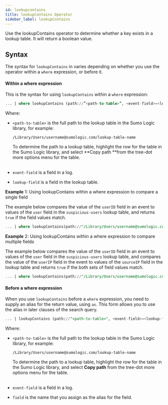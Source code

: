 ```yaml
---
id: lookupcontains
title: lookupContains Operator
sidebar_label: lookupContains
---
```





Use the lookupContains operator to determine whether a key exists in a lookup table. It will return a boolean value.

## Syntax

The syntax for `lookupContains` in varies depending on whether you use the operator within a `where` expression, or before it.

#### Within a where expression

This is the syntax for using `lookupContains` within a `where`
expression:

```sql
... | where lookupContains (path://”<path-to-table>”, <event-field>=<lookup-field>) | ...
```

Where:

* `<path-to-table>` is the full path to the lookup table in the Sumo Logic library, for example:  

    `/Library/Users/username@sumologic.com/lookup-table-name`  

    To determine the path to a lookup table, highlight the row for the table in the Sumo Logic library, and select **Copy  path **from the tree-dot more options menu for the table.   
     
* `event-field` is a field in a log. 
* `lookup-field` is a field in the lookup table.

**Example** 1: Using lookupContains within a where expression to compare a single field

The example below compares the value of the `userID` field in an event
to values of the `user` field in the `suspicious-users` lookup table,
and returns `true` if the field values match.

```sql
... | where lookupContains(path://"/Library/Users/username@sumologic.com/suspicious-users", userID=user) | ...
```

**Example** 2: Using lookupContains within a where expression to compare multiple fields

The example below compares the value of the `userID` field in an event to values of the `user` field in the `suspicious-users` lookup table, and compares the value of the `userIP` field in the event to values of the `sourceIP` field in the lookup table and returns `true` if the both sets of field values match.

```sql
... | where lookupContains(path://"/Library/Users/username@sumologic.com/suspicious-users", userID=user AND userIP=sourceIP) | ...
```

#### Before a where expression

When you use `lookupContains` before a `where` expression, you need to supply an alias for the return value, using `as`. This form allows you to use the alias in later clauses of the search query.

```sql
... | lookupContains (path://"<path-to-table>", <event-field>=<lookup-field>) as <field> | where <field> = true
```

Where:

* `<path-to-table>` is the full path to the lookup table in the Sumo Logic library, for example:  

    `/Library/Users/username@sumologic.com/lookup-table-name`  

    To determine the path to a lookup table, highlight the row for the table in the Sumo Logic library, and select **Copy path** from the tree-dot more options menu for the table.   
     
* `event-field` is a field in a log. 
* `field` is the name that you assign as the alias for the field. 
